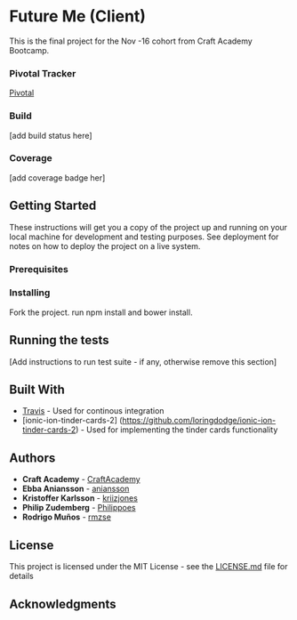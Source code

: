# Future Me (Client)
This is the final project for the Nov -16 cohort from Craft Academy Bootcamp.

### Pivotal Tracker
[Pivotal](https://www.pivotaltracker.com/n/projects/1968195)

### Build
[add build status here]

### Coverage
[add coverage badge her]

## Getting Started

These instructions will get you a copy of the project up and running on your local machine for development and testing purposes. See deployment for notes on how to deploy the project on a live system.

### Prerequisites

<!-- To be able to install and run the application you need to have Rails 5 and PostgreSQL installed. -->

### Installing

Fork the project. run npm install and bower install. 

## Running the tests

[Add instructions to run test suite - if any, otherwise remove this section]

## Built With

  * [Travis](https://travis-ci.org) - Used for continous integration
  * [ionic-ion-tinder-cards-2] (https://github.com/loringdodge/ionic-ion-tinder-cards-2) - Used for implementing the tinder cards functionality

## Authors
  * **Craft Academy** - [CraftAcademy](https://github.com/CraftAcademy)
  * **Ebba Aniansson** - [aniansson](https://github.com/aniansson)
  * **Kristoffer Karlsson** - [kriizjones](https://github.com/kriizjones)
  * **Philip Zudemberg** - [Philippoes](https://github.com/Philippoes)
  * **Rodrigo Muños** - [rmzse](https://github.com/rmzse)

## License

This project is licensed under the MIT License - see the [LICENSE.md](LICENSE.md) file for details

## Acknowledgments
